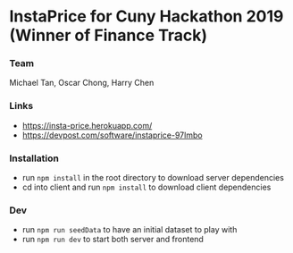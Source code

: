 # InstaPrice for Cuny Hackathon 2019 (Winner of Finance Track)

### Team
Michael Tan, Oscar Chong, Harry Chen 

### Links
- https://insta-price.herokuapp.com/
- https://devpost.com/software/instaprice-97lmbo

### Installation
- run `npm install` in the root directory to download server dependencies 
- cd into client and run `npm install` to download client dependencies 

### Dev
- run `npm run seedData` to have an initial dataset to play with
- run `npm run dev` to start both server and frontend 
